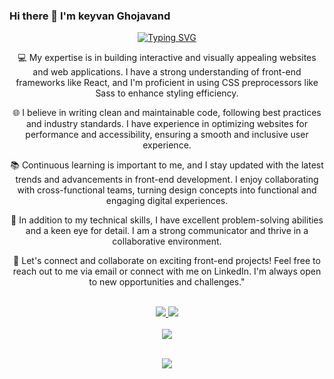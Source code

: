 ### Hi there 👋 I'm keyvan Ghojavand

<!--
**keyvan-qjd/keyvan-qjd** is a ✨ _special_ ✨ repository because its `README.md` (this file) appears on your GitHub profile.

Here are some ideas to get you started:

- 🔭 I’m currently working on ...
- 🌱 I’m currently learning ...
- 👯 I’m looking to collaborate on ...
- 🤔 I’m looking for help with ...
- 💬 Ask me about ...
- 📫 How to reach me: ...
- 😄 Pronouns: ...
- ⚡ Fun fact: ...
-->
<p align="center">
<a href="https://github.com/keyvan-qjd">
    <img src="https://readme-typing-svg.demolab.com?font=Firacode&size=24&duration=3000&pause=500&color=AE87FF&multiline=true&center=true&vCenter=true&width=265&height=124&lines=Keyvan+Ghojavand;Junior; Front-End Developer" alt="Typing SVG" />
</a>

<div align="center">
💻 My expertise is in building interactive and visually appealing websites and web applications. I have a strong understanding of front-end frameworks like React, and I'm proficient in using CSS preprocessors like Sass to enhance styling efficiency.

🌐 I believe in writing clean and maintainable code, following best practices and industry standards. I have experience in optimizing websites for performance and accessibility, ensuring a smooth and inclusive user experience.

📚 Continuous learning is important to me, and I stay updated with the latest trends and advancements in front-end development. I enjoy collaborating with cross-functional teams, turning design concepts into functional and engaging digital experiences.

🔧 In addition to my technical skills, I have excellent problem-solving abilities and a keen eye for detail. I am a strong communicator and thrive in a collaborative environment.

🌟 Let's connect and collaborate on exciting front-end projects! Feel free to reach out to me via email or connect with me on LinkedIn. I'm always open to new opportunities and challenges."
   
</div>
    
<br/>

<div align="center">
    <a href="https://github.com/keyvan-qjd"></a> 

<a href="mailto:keyvanoogh@gmail.com">
    <img src="https://img.shields.io/badge/-Email-red?style=flat-square&logo=gmail&logoColor=white">
</a>
<a href="https://t.me/reallkeyvan">
    <img src="https://img.shields.io/badge/Contact-blue?style=flat-square&logo=telegram">
</a> 
</div>

<br/>
<div align="center">
    <a href="https://github.com/keyvan-qjd">
    <img src="https://github-stats-alpha.vercel.app/api?username=keyvan-qjd&cc=22272e&tc=37BCF6&ic=AE87FF&bc=AE87FF">
</a>
</div>

<br>
</p>

<a href="https://github.com/keyvan-qjd">
    <p align="center">
         <img src="https://skillicons.dev/icons?i=xd,figma,github,vscode,linkedin,postman,git,js,jquery,linux,mysql,html,css,py,sass,tailwind,java,dart,flutter,kotlin&perline=8" />
    </p>
   
</a>
